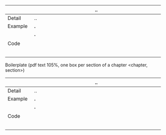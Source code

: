 |<img width=75/>|.. <img width=725/>|
|---|---|
|Detail|..|
|Example|**.**<br>|
|Code|**.**<br> <br><br><br>|



Boilerplate (pdf text 105%, one box per section of a chapter <chapter, section>)

|<img width=75/>|.. <img width=725/>|
|---|---|
|Detail|..|
|Example|**.**<br>|
|Code|**.**<br> <br><br><br>|
